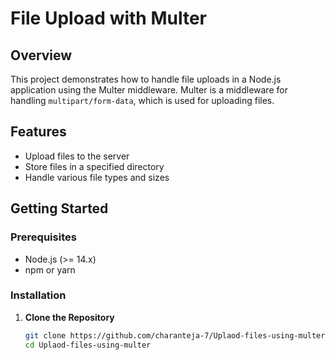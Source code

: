 # File Upload with Multer

## Overview

This project demonstrates how to handle file uploads in a Node.js application using the Multer middleware. Multer is a middleware for handling `multipart/form-data`, which is used for uploading files.

## Features

- Upload files to the server
- Store files in a specified directory
- Handle various file types and sizes

## Getting Started

### Prerequisites

- Node.js (>= 14.x)
- npm or yarn

### Installation

1. **Clone the Repository**

   ```bash
   git clone https://github.com/charanteja-7/Uplaod-files-using-multer.git
   cd Uplaod-files-using-multer
